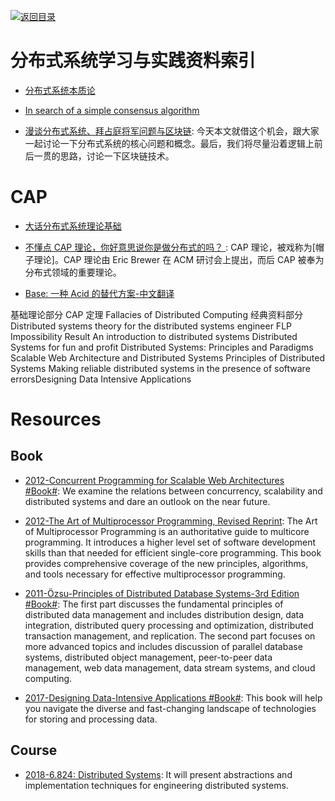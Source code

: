 [![返回目录](https://user-images.githubusercontent.com/5803001/38079637-ff0abcf0-3371-11e8-9b76-ad651620afc7.jpg)](https://github.com/wxyyxc1992/Awesome-Links)

# 分布式系统学习与实践资料索引

* [分布式系统本质论](http://www.52cs.org/)

- [In search of a simple consensus algorithm](http://rystsov.info/2017/02/15/simple-consensus.html)

- [漫谈分布式系统、拜占庭将军问题与区块链](https://mp.weixin.qq.com/s/tngWdvoev8SQiyKt1gy5vw): 今天本文就借这个机会，跟大家一起讨论一下分布式系统的核心问题和概念。最后，我们将尽量沿着逻辑上前后一贯的思路，讨论一下区块链技术。

# CAP

* [大话分布式系统理论基础](http://mp.weixin.qq.com/s/p4PEZPjxJyYXKpkCCdShbw)

* [不懂点 CAP 理论，你好意思说你是做分布式的吗？ ](https://parg.co/ULa): CAP 理论，被戏称为[帽子理论]。CAP 理论由 Eric Brewer 在 ACM 研讨会上提出，而后 CAP 被奉为分布式领域的重要理论。

* [Base: 一种 Acid 的替代方案-中文翻译](http://article.yeeyan.org/view/167444/125572)

基础理论部分
CAP 定理
Fallacies of Distributed Computing
经典资料部分
Distributed systems theory for the distributed systems engineer
FLP Impossibility Result
An introduction to distributed systems
Distributed Systems for fun and profit
Distributed Systems: Principles and Paradigms
Scalable Web Architecture and Distributed Systems
Principles of Distributed Systems
Making reliable distributed systems in the presence of software errorsDesigning Data Intensive Applications

# Resources

## Book

* [2012-Concurrent Programming for Scalable Web Architectures #Book#](http://berb.github.io/diploma-thesis/): We examine the relations between concurrency, scalability and distributed systems and dare an outlook on the near future.

* [2012-The Art of Multiprocessor Programming, Revised Reprint](https://www.safaribooksonline.com/library/view/the-art-of/9780123973375/): The Art of Multiprocessor Programming is an authoritative guide to multicore programming. It introduces a higher level set of software development skills than that needed for efficient single-core programming. This book provides comprehensive coverage of the new principles, algorithms, and tools necessary for effective multiprocessor programming.

* [2011-Özsu-Principles of Distributed Database Systems-3rd Edition #Book#](http://www.springer.com/us/book/9781441988331): The first part discusses the fundamental principles of distributed data management and includes distribution design, data integration, distributed query processing and optimization, distributed transaction management, and replication. The second part focuses on more advanced topics and includes discussion of parallel database systems, distributed object management, peer-to-peer data management, web data management, data stream systems, and cloud computing.

- [2017-Designing Data-Intensive Applications #Book#](https://dataintensive.net/): This book will help you navigate the diverse and fast-changing landscape of technologies for storing and processing data.

## Course

* [2018-6.824: Distributed Systems](http://nil.csail.mit.edu/6.824/2018/index.html): It will present abstractions and implementation techniques for engineering distributed systems.
